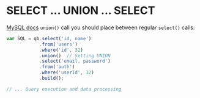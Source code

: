 # SELECT ... UNION ... SELECT
[MySQL docs](http://dev.mysql.com/doc/refman/5.7/en/union.html)
`union()` call you should place between regular `select()` calls:

```javascript
var SQL = qb.select('id, name')
            .from('users')
            .where('id', 32)
            .union()  // Setting UNION
            .select('email, password')
            .from('auth')
            .where('userId', 32)
            .build();

// ... Query execution and data processing
```
